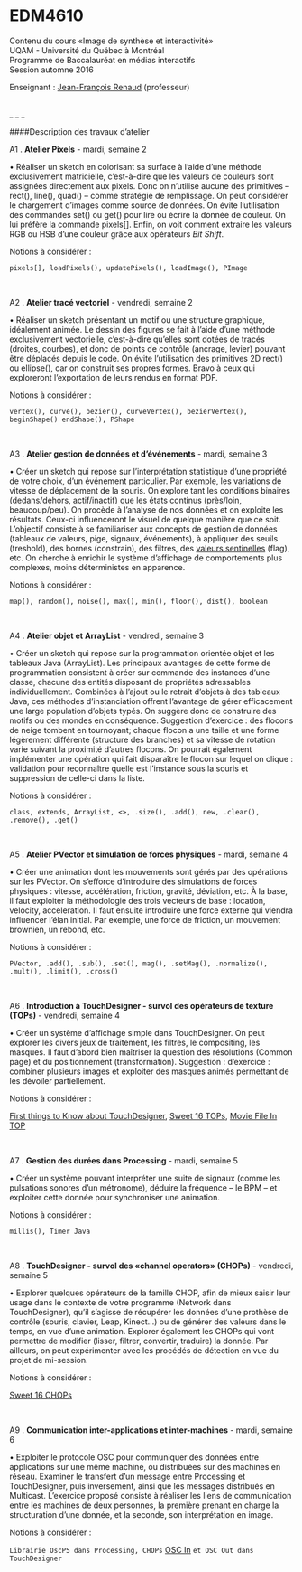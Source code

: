 EDM4610
=======

Contenu du cours «Image de synthèse et interactivité»<br>
UQAM - Université du Québec à Montréal<br>
Programme de Baccalauréat en médias interactifs<br>
Session automne 2016

Enseignant : <a href="mailto:renaud.jean-francois@uqam.ca">Jean-François Renaud</a> (professeur)

<br>
_ _ _

####Description des travaux d’atelier

A1 . **Atelier Pixels** - mardi, semaine 2

• Réaliser un sketch en colorisant sa surface à l’aide d’une méthode exclusivement matricielle, c’est-à-dire que les valeurs de couleurs sont assignées directement aux pixels. Donc on n’utilise aucune des primitives – rect(), line(), quad() – comme stratégie de remplissage. On peut considérer le chargement d’images comme source de données. On évite l’utilisation des commandes set() ou get() pour lire ou écrire la donnée de couleur. On lui préfère la commande pixels[]. Enfin, on voit comment extraire les valeurs RGB ou HSB d’une couleur grâce aux opérateurs <i>Bit Shift</i>.

Notions à considérer :

`pixels[], loadPixels(), updatePixels(), loadImage(), PImage`

<br>

A2 . **Atelier tracé vectoriel** - vendredi, semaine 2

• Réaliser un sketch présentant un motif ou une structure graphique, idéalement animée. Le dessin des figures se fait à l’aide d’une méthode exclusivement vectorielle, c’est-à-dire qu’elles sont dotées de tracés (droites, courbes), et donc de points de contrôle (ancrage, levier) pouvant être déplacés depuis le code. On évite l’utilisation des primitives 2D rect() ou ellipse(), car on construit ses propres formes. Bravo à ceux qui exploreront l’exportation de leurs rendus en format PDF.

Notions à considérer :

`vertex(), curve(), bezier(), curveVertex(), bezierVertex(), beginShape() endShape(), PShape`

<br>

A3 . **Atelier gestion de données et d’événements** - mardi, semaine 3

• Créer un sketch qui repose sur l’interprétation statistique d’une propriété de votre choix, d’un événement particulier. Par exemple, les variations de vitesse de déplacement de la souris. On explore tant les conditions binaires (dedans/dehors, actif/inactif) que les états continus (près/loin, beaucoup/peu). On procède à l’analyse de nos données et on exploite les résultats. Ceux-ci influenceront le visuel de quelque manière que ce soit.
L’objectif consiste à se familiariser aux concepts de gestion de données (tableaux de valeurs, pige, signaux, événements), à appliquer des seuils (treshold), des bornes (constrain), des filtres, des [valeurs sentinelles](https://en.wikipedia.org/wiki/Sentinel_value) (flag), etc. On cherche à enrichir le système d’affichage de comportements plus complexes, moins déterministes en apparence.

Notions à considérer :

`map(), random(), noise(), max(), min(), floor(), dist(), boolean`

<br>

A4 . **Atelier objet et ArrayList** - vendredi, semaine 3

• Créer un sketch qui repose sur la programmation orientée objet et les tableaux Java (ArrayList). Les principaux avantages de cette forme de programmation consistent à créer sur commande des instances d’une classe, chacune des entités disposant de propriétés adressables individuellement. Combinées à l’ajout ou le retrait d’objets à des tableaux Java, ces méthodes d’instanciation offrent l’avantage de gérer efficacement une large population d’objets typés. On suggère donc de construire des motifs ou des mondes en conséquence.
Suggestion d’exercice : des flocons de neige tombent en tournoyant; chaque flocon a une taille et une forme légèrement différente (structure des branches) et sa vitesse de rotation varie suivant la proximité d’autres flocons. On pourrait également implémenter une opération qui fait disparaître le flocon sur lequel on clique : validation pour reconnaître quelle est l’instance sous la souris et suppression de celle-ci dans la liste.

Notions à considérer :

`class, extends, ArrayList, <>, .size(), .add(), new, .clear(), .remove(), .get()`

<br>

A5 . **Atelier PVector et simulation de forces physiques** - mardi, semaine 4

• Créer une animation dont les mouvements sont gérés par des opérations sur les PVector. On s’efforce d’introduire des simulations de forces physiques : vitesse, accélération, friction, gravité, déviation, etc. À la base, il faut exploiter la méthodologie des trois vecteurs de base : location, velocity, acceleration. Il faut ensuite introduire une force externe qui viendra influencer l’élan initial. Par exemple, une force de friction, un mouvement brownien, un rebond, etc.

Notions à considérer :

`PVector, .add(), .sub(), .set(), mag(), .setMag(), .normalize(), .mult(), .limit(), .cross()`

<br>

A6 . **Introduction à TouchDesigner - survol des opérateurs de texture (TOPs)** - vendredi, semaine 4

• Créer un système d’affichage simple dans TouchDesigner. On peut explorer les divers jeux de traitement, les filtres, le compositing, les masques. Il faut d’abord bien maîtriser la question des résolutions (Common page) et du positionnement (transformation). Suggestion : d’exercice : combiner plusieurs images et exploiter des masques animés permettant de les dévoiler partiellement.

Notions à considérer :

[First things to Know about TouchDesigner](https://www.derivative.ca/wiki088/index.php?title=First_Things_to_Know_about_TouchDesigner), [Sweet 16 TOPs](https://www.derivative.ca/wiki088/index.php?title=TOP#Sweet_16_TOPs), [Movie File In TOP](https://www.derivative.ca/wiki088/index.php?title=Movie_File_In_TOP)

<br>

A7 . **Gestion des durées dans Processing** - mardi, semaine 5

• Créer un système pouvant interpréter une suite de signaux (comme les pulsations sonores d’un métronome), déduire la fréquence – le BPM – et exploiter cette donnée pour synchroniser une animation.

Notions à considérer :

`millis(), Timer Java`

<br>

A8 . **TouchDesigner - survol des «channel operators» (CHOPs)** - vendredi, semaine 5

• Explorer quelques opérateurs de la famille CHOP, afin de mieux saisir leur usage dans le contexte de votre programme (Network dans TouchDesigner), qu’il s’agisse de récupérer les données d’une prothèse de contrôle (souris, clavier, Leap, Kinect…) ou de générer des valeurs dans le temps, en vue d’une animation. Explorer également les CHOPs qui vont permettre de modifier (lisser, filtrer, convertir, traduire) la donnée. Par ailleurs, on peut expérimenter avec les procédés de détection en vue du projet de mi-session.

Notions à considérer :

[Sweet 16 CHOPs](https://www.derivative.ca/wiki088/index.php?title=CHOP#Sweet_16_CHOPs)

<br>

A9 . **Communication inter-applications et inter-machines** - mardi, semaine 6

• Exploiter le protocole OSC pour communiquer des données entre applications sur une même machine, ou distribuées sur des machines en réseau. Examiner le transfert d’un message entre Processing et TouchDesigner, puis inversement, ainsi que les messages distribués en Multicast. L’exercice proposé consiste à réaliser les liens de communication entre les machines de deux personnes, la première prenant en charge la structuration d’une donnée, et la seconde, son interprétation en image.

Notions à considérer :

`Librairie OscP5 dans Processing, CHOPs` [OSC In](https://www.derivative.ca/wiki088/index.php?title=OSC_In_CHOP) `et OSC Out dans TouchDesigner`

<br>

